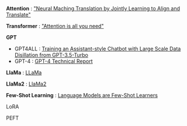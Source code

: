 **Attention** : ["Neural Maching Translation by Jointly Learning to Align and Translate"](https://arxiv.org/pdf/1409.0473.pdf)

**Transformer** : ["Attention is all you need"](https://arxiv.org/pdf/1706.03762.pdf)

**GPT**
- GPT4ALL : [Training an Assistant-style Chatbot with Large Scale Data Disillation from GPT-3.5-Turbo](https://s3.amazonaws.com/static.nomic.ai/gpt4all/2023_GPT4All_Technical_Report.pdf)
- GPT-4 : [GPT-4 Technical Report](https://arxiv.org/pdf/2303.08774.pdf)

**LlaMa** : [LLaMa](https://research.facebook.com/publications/llama-open-and-efficient-foundation-language-models/)

**LlaMa2** : [LlaMa2](https://arxiv.org/pdf/2307.09288.pdf)

**Few-Shot Learning** : [Language Models are Few-Shot Learners](https://arxiv.org/pdf/2005.14165.pdf)

LoRA

PEFT

